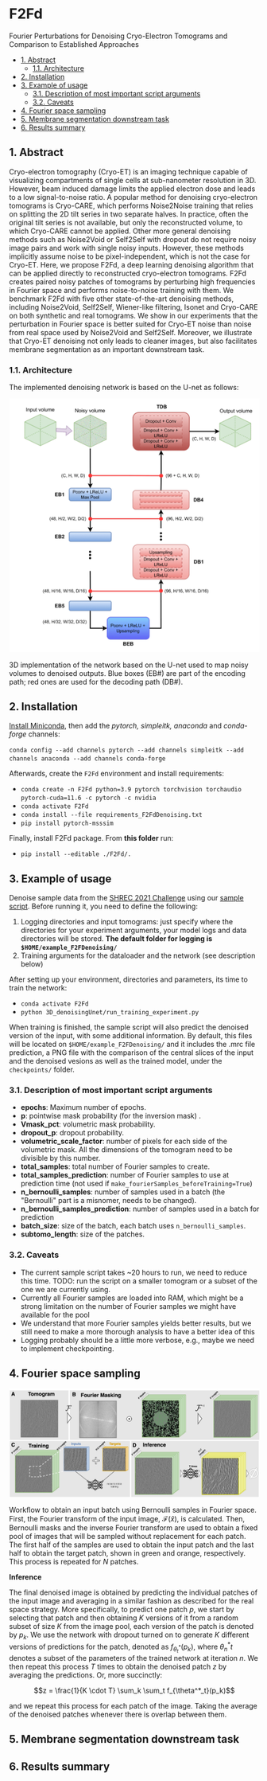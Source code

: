 # F2Fd <!-- omit in toc --> 
Fourier Perturbations for Denoising Cryo-Electron Tomograms and Comparison to Established Approaches

- [1. Abstract](#1-abstract)
  - [1.1. Architecture](#11-architecture)
- [2. Installation](#2-installation)
- [3. Example of usage](#3-example-of-usage)
  - [3.1. Description of most important script arguments](#31-description-of-most-important-script-arguments)
  - [3.2. Caveats](#32-caveats)
- [4. Fourier space sampling](#4-fourier-space-sampling)
- [5. Membrane segmentation downstream task](#5-membrane-segmentation-downstream-task)
- [6. Results summary](#6-results-summary)

## 1. Abstract

Cryo-electron tomography (Cryo-ET) is an imaging technique capable of visualizing compartments of single cells at sub-nanometer resolution in 3D. However, beam induced damage limits the applied electron dose and leads to a low signal-to-noise ratio. A popular method for denoising cryo-electron tomograms is Cryo-CARE, which performs Noise2Noise training that relies on splitting the 2D tilt series in two separate halves. In practice, often the original tilt series is not available, but only the reconstructed volume, to which Cryo-CARE cannot be applied. Other more general denoising methods such as Noise2Void or Self2Self with dropout do not require noisy image pairs and work with single noisy inputs. However, these methods implicitly assume noise to be pixel-independent, which is not the case for Cryo-ET. Here, we propose F2Fd, a deep learning denoising algorithm that can be applied directly to reconstructed cryo-electron tomograms. F2Fd creates paired noisy patches of tomograms by perturbing high frequencies in Fourier space and performs noise-to-noise training with them. We benchmark F2Fd with five other state-of-the-art denoising methods, including Noise2Void, Self2Self, Wiener-like filtering, Isonet and Cryo-CARE on both synthetic and real tomograms. We show in our experiments that the perturbation in Fourier space is better suited for Cryo-ET noise than noise from real space used by Noise2Void and Self2Self. Moreover, we illustrate that Cryo-ET denoising not only leads to cleaner images, but also facilitates membrane segmentation as an important downstream task. 


### 1.1. Architecture

The implemented denoising network is based on the U-net as follows:

![3D U-net](images/s2sd_architecture_ours-min.png)

3D implementation of the network based on the U-net used to map noisy volumes to denoised outputs. Blue boxes (EB#) are part of the encoding path; red ones are used for the decoding path (DB#).

## 2. Installation 

[Install Miniconda](https://docs.conda.io/en/latest/miniconda.html), then add the _pytorch, simpleitk, anaconda_ and _conda-forge_ channels:

`conda config --add channels pytorch --add channels simpleitk --add channels anaconda --add channels conda-forge`

Afterwards, create the `F2Fd` environment and install requirements:

- `conda create -n F2Fd python=3.9 pytorch torchvision torchaudio pytorch-cuda=11.6 -c pytorch -c nvidia`
- `conda activate F2Fd`
- `conda install --file requirements_F2FdDenoising.txt`
- `pip install pytorch-msssim`

Finally, install F2Fd package. From **this folder** run:

- `pip install --editable ./F2Fd/.`

## 3. Example of usage

Denoise sample data from the [SHREC 2021 Challenge](https://www.shrec.net/cryo-et/) using our [sample script](https://github.com/Fickincool/F2Fd/blob/main/3D_denoisingUnet/run_training_experiment.py). Before running it, you need to define the following:

1. Logging directories and input tomograms: just specify where the directories for your experiment arguments, your model logs and data directories will be stored. **The default folder for logging is `$HOME/example_F2FDenoising/`**
2. Training arguments for the dataloader and the network (see description below)

After setting up your environment, directories and parameters, its time to train the network:
- `conda activate F2Fd`
- `python 3D_denoisingUnet/run_training_experiment.py`

When training is finished, the sample script will also predict the denoised version of the input, with some additional information. By default, this files will be located on `$HOME/example_F2FDenoising/` and it includes the .mrc file prediction, a PNG file with the comparison of the central slices of the input and the denoised vesions as well as the trained model, under the `checkpoints/` folder.


### 3.1. Description of most important script arguments

- **epochs**: Maximum number of epochs.
- **p**: pointwise mask probability (for the inversion mask) .
- **Vmask_pct**: volumetric mask probability.
- **dropout_p**: dropout probability.
- **volumetric_scale_factor**: number of pixels for each side of the volumetric mask. All the dimensions of the tomogram need to be divisible by this number.
- **total_samples**: total number of Fourier samples to create.
- **total_samples_prediction**: number of Fourier samples to use at prediction time (not used if `make_fourierSamples_beforeTraining=True`)
- **n_bernoulli_samples**: number of samples used in a batch (the "Bernoulli" part is a misnomer, needs to be changed).
- **n_bernoulli_samples_prediction**: number of samples used in a batch for prediction
- **batch_size**: size of the batch, each batch uses `n_bernoulli_samples`.
- **subtomo_length**: size of the patches.

### 3.2. Caveats

- The current sample script takes ~20 hours to run, we need to reduce this time. TODO: run the script on a smaller tomogram or a subset of the one we are currently using.
- Currently all Fourier samples are loaded into RAM, which might be a strong limitation on the number of Fourier samples we might have available for the pool
- We understand that more Fourier samples yields better results, but we still need to make a more thorough analysis to have a better idea of this
- Logging probably should be a little more verbose, e.g., maybe we need to implement checkpointing.

## 4. Fourier space sampling

![Fourier sampling strategy](images/fourier_sampling.jpeg)

Workflow to obtain an input batch using Bernoulli samples in Fourier space. First, the Fourier transform of the input image, $\mathcal{F}(\hat{x})$, is calculated. Then, Bernoulli masks and the inverse Fourier transform are used to obtain a fixed pool of images that will be sampled without replacement for each patch. The first half of the samples are used to obtain the input patch and the last half to obtain the target patch, shown in green and orange, respectively. This process is repeated for $N$ patches.

**Inference**

The final denoised image is obtained by predicting the individual patches of the input image and averaging in a similar fashion as described for the real space strategy. More specifically, to predict one patch $p$, we start by selecting that patch and then obtaining $K$ versions of it from a random subset of size $K$ from the image pool, each version of the patch is denoted by $p_k$. We use the network with dropout turned on to generate $K$ different versions of predictions for the patch, denoted as $f_{\theta^*_t}(p_k)$, where $\theta^*_nt$ denotes a subset of the parameters of the trained network at iteration $n$. We then repeat this process $T$ times to obtain the denoised patch $z$ by averaging the predictions. Or, more succinctly:

$$z = \frac{1}{K \cdot T} \sum_k \sum_t f_{\theta^*_t}(p_k)$$

and we repeat this process for each patch of the image. Taking the average of the denoised patches whenever there is overlap between them.

## 5. Membrane segmentation downstream task



## 6. Results summary
